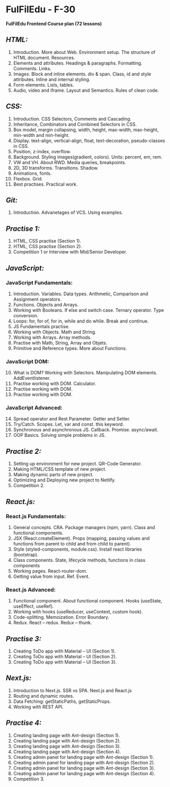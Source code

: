 # FulFilEdu - F-30

**FulFilEdu Frontend Course plan (72 lessons)**

## **_HTML:_**

1. Introduction. More about Web. Environment setup. The structure of HTML document. Resources.
2. Elements and attributes. Headings & paragraphs. Formatting. Comments. Links.
3. Images. Block and inline elements. div & span. Class, id and style attributes. Inline and internal styling.
4. Form elements. Lists, tables.
5. Audio, video and iframe. Layout and Semantics. Rules of clean code.

## **_CSS:_**

1. Introduction. CSS Selectors, Comments and Cascading.
2. Inheritance, Combinators and Combined Selectors in CSS.
3. Box model, margin collapsing, width, height, max-width, max-height, min-width and min-height.
4. Display. text-align, vertical-align, float, text-decoration, pseudo-classes in CSS.
5. Position, z-index, overflow.
6. Background. Styling images(gradient, colors). Units: percent, em, rem.
7. VW and VH. About RWD. Media queries, breakpoints.
8. 2D, 3D transforms. Transitions. Shadow.
9. Animations, fonts.
10. Flexbox. Grid.
11. Best practises. Practical work.

## **_Git:_**

1. Introduction. Advanetages of VCS. Using examples.

## **_Practise 1:_**

1. HTML, CSS practise (Section 1).
2. HTML, CSS practise (Section 2).
3. Competition 1 or Interview with Mid/Senior Developer.

## **_JavaScript:_**

### JavaScript Fundamentals:

1. Introduction. Variables. Data types. Arithmetic, Comparison and Assignment operators.
2. Functions. Objects and Arrays.
3. Working with Booleans. If else and switch case. Ternary operator. Type conversion.
4. Loops: for, for of, for in, while and do while. Break and continue.
5. JS Fundamentals practise.
6. Working with Objects. Math and String.
7. Working with Arrays. Array methods.
8. Practise with Math, String, Array and Objets.
9. Primitive and Reference types. More about Functions.

### **JavaScript DOM:**

10. What is DOM? Working with Selectors. Manipulating DOM elements. AddEventlistener.
11. Practise working with DOM. Calculator.
12. Practise working with DOM.
13. Practise working with DOM.

### **JavaScript Advanced:**

14. Spread operator and Rest Parameter. Getter and Setter.
15. Try/Catch. Scopes. Let, var and const. this keyword.
16. Synchronous and asynchronous JS. Callback. Promise. async/await.
17. OOP Basics. Solving simple problems in JS.

## **_Practise 2:_**

1. Setting up environment for new project. QR-Code Generator.
2. Making HTML/CSS template of new project.
3. Making dynamic parts of new project.
4. Optimizing and Deploying new project to Netlify.
5. Competition 2.

## **_React.js:_**

### React.js Fundamentals:

1. General concepts. CRA. Package managers (npm, yarn). Class and functional components.
2. JSX (React.createElement). Props (mapping, passing values and functions from parent to child and from child to parent).
3. Style (styled-components, module.css). Install react libraries (bootstrap).
4. Class components. State, lifecycle methods, functions in class components
5. Working pages. React-router-dom.
6. Getting value from input. Ref. Event.

### **React.js Advanced:**

1. Functional component. About functional component. Hooks (useState, useEffect, useRef).
2. Working with hooks (useReducer, useContext, custom hook).
3. Code-splitting. Memoization. Error Boundary.
4. Redux. React – redux. Redux – thunk.

## **_Practise 3:_**

1. Creating ToDo app with Material – UI (Section 1).
2. Creating ToDo app with Material – UI (Section 2).
3. Creating ToDo app with Material – UI (Section 3).

## _Next.js:_

1. Introduction to Next.js. SSR vs SPA. Next.js and React.js
2. Routing and dynamic routes.
3. Data Fetching: getStaticPaths, getStaticProps.
4. Working with REST API.

## _Practise 4:_

1. Creating landing page with Ant-design (Section 1).
2. Creating landing page with Ant-design (Section 2).
3. Creating landing page with Ant-design (Section 3).
4. Creating landing page with Ant-design (Section 4).
5. Creating admin panel for landing page with Ant-design (Section 1).
6. Creating admin panel for landing page with Ant-design (Section 2).
7. Creating admin panel for landing page with Ant-design (Section 3).
8. Creating admin panel for landing page with Ant-design (Section 4).
9. Competition 3.
